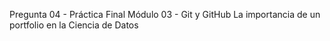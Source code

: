 Pregunta 04 - Práctica Final Módulo 03 - Git y GitHub
La importancia de un portfolio en la Ciencia de Datos
